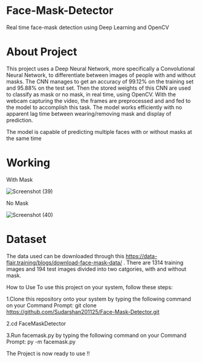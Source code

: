 # Face-Mask-Detector
Real time face-mask detection using Deep Learning and OpenCV

# About Project

This project uses a Deep Neural Network, more specifically a Convolutional Neural Network, to differentiate between images of people with and without masks. The CNN manages to get an accuracy of 99.12% on the training set and 95.88% on the test set. Then the stored weights of this CNN are used to classify as mask or no mask, in real time, using OpenCV. With the webcam capturing the video, the frames are preprocessed and and fed to the model to accomplish this task. The model works efficiently with no apparent lag time between wearing/removing mask and display of prediction.

The model is capable of predicting multiple faces with or without masks at the same time

# Working
With Mask

![Screenshot (39)](https://user-images.githubusercontent.com/66566396/124602193-3b7d8d80-de86-11eb-8156-e94c6f6d8d67.png)


No Mask

![Screenshot (40)](https://user-images.githubusercontent.com/66566396/124602348-5ea83d00-de86-11eb-90c0-6baa5c2b8c67.png)


# Dataset
The data used can be downloaded through this https://data-flair.training/blogs/download-face-mask-data/ . There are 1314 training images and 194 test images divided into two catgories, with and without mask.

How to Use
To use this project on your system, follow these steps:

1.Clone this repository onto your system by typing the following command on your Command Prompt:
git clone https://github.com/Sudarshan201125/Face-Mask-Detector.git

2.cd FaceMaskDetector

3.Run facemask.py by typing the following command on your Command Prompt:
py -m facemask.py

The Project is now ready to use !!
